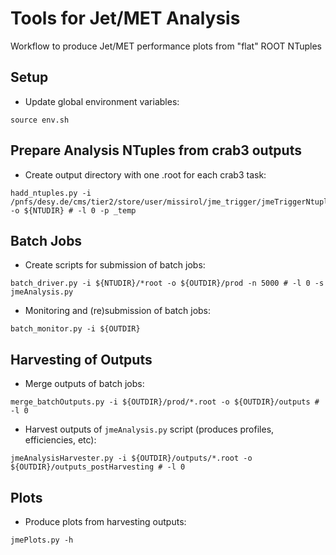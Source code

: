 # Tools for Jet/MET Analysis

Workflow to produce Jet/MET performance plots from "flat" ROOT NTuples

## Setup

* Update global environment variables:
```
source env.sh
```

## Prepare Analysis NTuples from crab3 outputs

* Create output directory with one .root for each crab3 task:
```
hadd_ntuples.py -i /pnfs/desy.de/cms/tier2/store/user/missirol/jme_trigger/jmeTriggerNtuples/Phase2/trackingV2/191119/* -o ${NTUDIR} # -l 0 -p _temp
```

## Batch Jobs

* Create scripts for submission of batch jobs:
```
batch_driver.py -i ${NTUDIR}/*root -o ${OUTDIR}/prod -n 5000 # -l 0 -s jmeAnalysis.py
```

* Monitoring and (re)submission of batch jobs:
```
batch_monitor.py -i ${OUTDIR}
```

## Harvesting of Outputs

* Merge outputs of batch jobs:
```
merge_batchOutputs.py -i ${OUTDIR}/prod/*.root -o ${OUTDIR}/outputs # -l 0
```

* Harvest outputs of `jmeAnalysis.py` script (produces profiles, efficiencies, etc):
```
jmeAnalysisHarvester.py -i ${OUTDIR}/outputs/*.root -o ${OUTDIR}/outputs_postHarvesting # -l 0
```

## Plots

* Produce plots from harvesting outputs:
```
jmePlots.py -h
```
